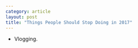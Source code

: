 ```yaml
---
category: article
layout: post
title: "Things People Should Stop Doing in 2017"
---
```


* Vlogging.
